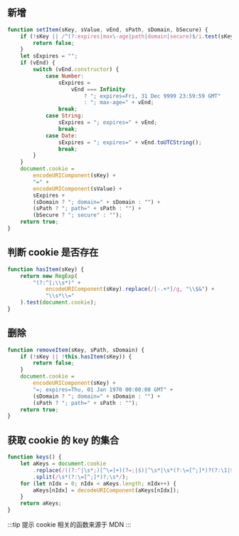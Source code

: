 ## 新增

```js
function setItem(sKey, sValue, vEnd, sPath, sDomain, bSecure) {
    if (!sKey || /^(?:expires|max\-age|path|domain|secure)$/i.test(sKey)) {
        return false;
    }
    let sExpires = "";
    if (vEnd) {
        switch (vEnd.constructor) {
            case Number:
                sExpires =
                    vEnd === Infinity
                        ? "; expires=Fri, 31 Dec 9999 23:59:59 GMT"
                        : "; max-age=" + vEnd;
                break;
            case String:
                sExpires = "; expires=" + vEnd;
                break;
            case Date:
                sExpires = "; expires=" + vEnd.toUTCString();
                break;
        }
    }
    document.cookie =
        encodeURIComponent(sKey) +
        "=" +
        encodeURIComponent(sValue) +
        sExpires +
        (sDomain ? "; domain=" + sDomain : "") +
        (sPath ? "; path=" + sPath : "") +
        (bSecure ? "; secure" : "");
    return true;
}
```

## 判断 cookie 是否存在

```js
function hasItem(sKey) {
    return new RegExp(
        "(?:^|;\\s*)" +
            encodeURIComponent(sKey).replace(/[-.+*]/g, "\\$&") +
            "\\s*\\="
    ).test(document.cookie);
}
```

## 删除

```js
function removeItem(sKey, sPath, sDomain) {
    if (!sKey || !this.hasItem(sKey)) {
        return false;
    }
    document.cookie =
        encodeURIComponent(sKey) +
        "=; expires=Thu, 01 Jan 1970 00:00:00 GMT" +
        (sDomain ? "; domain=" + sDomain : "") +
        (sPath ? "; path=" + sPath : "");
    return true;
}
```

## 获取 cookie 的 key 的集合

```js
function keys() {
    let aKeys = document.cookie
        .replace(/((?:^|\s*;)[^\=]+)(?=;|$)|^\s*|\s*(?:\=[^;]*)?(?:\1|$)/g, "")
        .split(/\s*(?:\=[^;]*)?;\s*/);
    for (let nIdx = 0; nIdx < aKeys.length; nIdx++) {
        aKeys[nIdx] = decodeURIComponent(aKeys[nIdx]);
    }
    return aKeys;
}
```

:::tip 提示
cookie 相关的函数来源于 MDN
:::

<!-- ## cookie 操作

<el-form>
<el-form-item>
    <el-input></el-input>
</el-form-item>
</el-form> -->

<script>
import cookies from '../../.vuepress/public/js/cookies.js'
export default {
    data(){
        return {
            formItem: {
                key: '',
                value: ''
            }
        }
    },
    mounted(){
        console.log(cookies.keys(), '123')
    },
}
</script>
